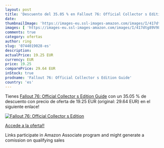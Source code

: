 ```yaml
---
layout: post
title: 'Descuento del 35.05 % en Fallout 76: Official Collector s Edition'
date: 
thumbnailImage: 'https://images-eu.ssl-images-amazon.com/images/I/417dtg89V9L._SL200_.jpg'
images: [ 'https://images-eu.ssl-images-amazon.com/images/I/417dtg89V9L._SL200_.jpg' ]
comments: true
category: ofertas
author: ring
slug: '0744019028-es'
description:
actualPrice: 19.25 EUR
currency: EUR
price: 19.25
comparePrice: 29.64 EUR
inStock: true
prodname: 'Fallout 76: Official Collector s Edition Guide'
country: 'es'
---
```


Tienes [Fallout 76: Official Collector s Edition Guide](https://www.amazon.es/dp/0744019028/?tag=tolees-21) con un 35.05 % de descuento con precio de oferta de 19.25 EUR (original: 29.64 EUR) en el siguiente enlace!

[![Fallout 76: Official Collector s Edition](https://images-eu.ssl-images-amazon.com/images/I/417dtg89V9L._SL200_.jpg)](https://www.amazon.es/dp/0744019028/?tag=tolees-21)

[Accede a la oferta!!](https://www.amazon.es/dp/0744019028/?tag=tolees-21)

Links participate in Amazon Associate program and might generate a comission on qualifying sales


